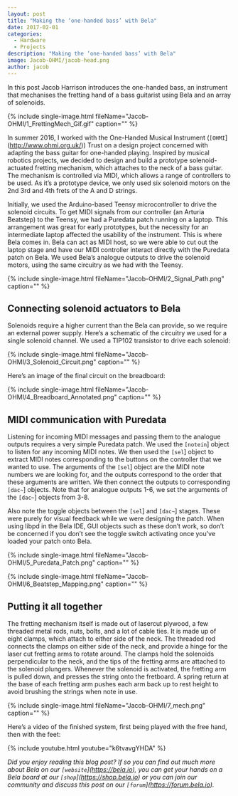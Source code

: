 ```yaml
---
layout: post
title: "Making the ‘one-handed bass’ with Bela"
date: 2017-02-01
categories:
  - Hardware
  - Projects
description: "Making the ‘one-handed bass’ with Bela"
image: Jacob-OHMI/jacob-head.png
author: jacob
---
```

 
In this post Jacob Harrison introduces the one-handed bass, an instrument that mechanises the fretting hand of a bass guitarist using Bela and an array of solenoids.

{% include single-image.html fileName="Jacob-OHMI/1_FrettingMech_Gif.gif" caption="" %}

In summer 2016, I worked with the One-Handed Musical Instrument (`[OHMI`](http://www.ohmi.org.uk/)) Trust on a design project concerned with adapting the bass guitar for one-handed playing. Inspired by musical robotics projects, we decided to design and build a prototype solenoid-actuated fretting mechanism, which attaches to the neck of a bass guitar. The mechanism is controlled via MIDI, which allows a range of controllers to be used. As it’s a prototype device, we only used six solenoid motors on the 2nd 3rd and 4th frets of the A and D strings.
 
Initially, we used the Arduino-based Teensy microcontroller to drive the solenoid circuits. To get MIDI signals from our controller (an Arturia Beatstep) to the Teensy, we had a Puredata patch running on a laptop. This arrangement was great for early prototypes, but the necessity for an intermediate laptop affected the usability of the instrument. This is where Bela comes in. Bela can act as MIDI host, so we were able to cut out the laptop stage and have our MIDI controller interact directly with the Puredata patch on Bela. We used Bela’s analogue outputs to drive the solenoid motors, using the same circuitry as we had with the Teensy.
 
{% include single-image.html fileName="Jacob-OHMI/2_Signal_Path.png" caption="" %}
 
## Connecting solenoid actuators to Bela
 
Solenoids require a higher current than the Bela can provide, so we require an external power supply.  Here’s a schematic of the circuitry we used for a single solenoid channel. We used a TIP102 transistor to drive each solenoid:
 
{% include single-image.html fileName="Jacob-OHMI/3_Solenoid_Circuit.png" caption="" %}
 
Here’s an image of the final circuit on the breadboard:
 
{% include single-image.html fileName="Jacob-OHMI/4_Breadboard_Annotated.png" caption="" %}

## MIDI communication with Puredata
 
Listening for incoming MIDI messages and passing them to the analogue outputs requires a very simple Puredata patch. We used the `[notein`] object to listen for any incoming MIDI notes. We then used the `[sel`] object to extract MIDI notes corresponding to the buttons on the controller that we wanted to use. The arguments of the `[sel`] object are the MIDI note numbers we are looking for, and the outputs correspond to the order that these arguments are written. We then connect the outputs to corresponding `[dac~`] objects. Note that for analogue outputs 1-6, we set the arguments of the `[dac~`] objects from 3-8.
 
Also note the toggle objects between the `[sel`] and `[dac~`] stages. These were purely for visual feedback while we were designing the patch. When using libpd in the Bela IDE, GUI objects such as these don’t work, so don’t be concerned if you don’t see the toggle switch activating once you’ve loaded your patch onto Bela.
 
{% include single-image.html fileName="Jacob-OHMI/5_Puredata_Patch.png" caption="" %}

{% include single-image.html fileName="Jacob-OHMI/6_Beatstep_Mapping.png" caption="" %}

## Putting it all together
 
The fretting mechanism itself is made out of lasercut plywood, a few threaded metal rods, nuts, bolts, and a lot of cable ties. It is made up of eight clamps, which attach to either side of the neck. The threaded rod connects the clamps on either side of the neck, and provide a hinge for the laser cut fretting arms to rotate around. The clamps hold the solenoids perpendicular to the neck, and the tips of the fretting arms are attached to the solenoid plungers. Whenever the solenoid is activated, the fretting arm is pulled down, and presses the string onto the fretboard. A spring return at the base of each fretting arm pushes each arm back up to rest height to avoid brushing the strings when note in use.
 
{% include single-image.html fileName="Jacob-OHMI/7_mech.png" caption="" %}

Here’s a video of the finished system, first being played with the free hand, then with the feet:
 
{% include youtube.html youtube="k6tvavgYHDA" %}

*Did you enjoy reading this blog post? If so you can find out much more about Bela on our `[website`](https://bela.io), you can get your hands on a Bela board at our `[shop`](https://shop.bela.io) or you can join our community and discuss this post on our `[forum`](https://forum.bela.io).*
